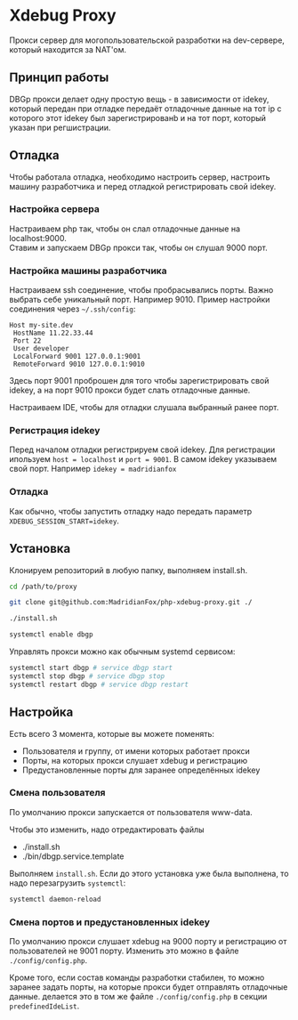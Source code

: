 # Xdebug Proxy #

Прокси сервер для могопользовательской разработки на dev-сервере, 
который находится за NAT'ом.

## Принцип работы ##

DBGp прокси делает одну простую вещь - в зависимости от idekey, который передан при отладке
передаёт отладочные данные на тот ip с которого этот idekey был зарегистрированb и на тот порт, который указан при регшистрации.

## Отладка ##

Чтобы работала отладка, необходимо настроить сервер, настроить машину разработчика и перед отладкой регистрировать свой idekey.

### Настройка сервера ###

Настраиваем php так, чтобы он слал отладочные данные на localhost:9000.  
Ставим и запускаем DBGp прокси так, чтобы он слушал 9000 порт.  

### Настройка машины разработчика ###

Настраиваем ssh соединение, чтобы пробрасывались порты. Важно выбрать себе уникальный порт. Например 9010.
Пример настройки соединения через `~/.ssh/config`:
   
   ```
   Host my-site.dev
   	HostName 11.22.33.44
   	Port 22
   	User developer
   	LocalForward 9001 127.0.0.1:9001
   	RemoteForward 9010 127.0.0.1:9010
   ```
Здесь порт 9001 проброшен для того чтобы зарегистрировать свой idekey, а на порт 9010 прокси будет слать отладочные данные.

Настраиваем IDE, чтобы для отладки слушала выбранный ранее порт.

### Регистрация idekey ###
 
Перед началом отладки регистрируем свой idekey. 
Для регистрации ипользуем `host = localhost` и `port = 9001`.
В самом idekey указываем свой порт. Например `idekey = madridianfox`

### Отладка ###

Как обычно, чтобы запустить отладку надо передать параметр `XDEBUG_SESSION_START=idekey`.

## Установка ##

Клонируем репозиторий в любую папку, выполняем install.sh.

```bash
cd /path/to/proxy

git clone git@github.com:MadridianFox/php-xdebug-proxy.git ./

./install.sh

systemctl enable dbgp
```

Управлять прокси можно как обычным systemd сервисом:
```bash
systemctl start dbgp # service dbgp start
systemctl stop dbgp # service dbgp stop
systemctl restart dbgp # service dbgp restart
```

## Настройка ##

Есть всего 3 момента, которые вы можете поменять:

* Пользователя и группу, от имени которых работает прокси
* Порты, на которых прокси слушает xdebug и регистрацию
* Предустановленные порты для заранее определённых idekey

### Смена пользователя ###

По умолчанию прокси запускается от пользователя www-data.

Чтобы это изменить, надо отредактировать файлы

* ./install.sh
* ./bin/dbgp.service.template

Выполняем `install.sh`. Если до этого установка уже была выполнена, то надо перезагрузить
`systemctl`:
```bash
systemctl daemon-reload
```

### Смена портов и предустановленных idekey ###

По умолчанию прокси слушает xdebug на 9000 порту 
и регистрацию от пользователей не 9001 порту. Изменить это можно в файле `./config/config.php`.

Кроме того, если состав команды разработки стабилен, то можно заранее задать порты, 
на которые прокси будет отправлять отладочные данные.
делается это в том же файле `./config/config.php` в секции `predefinedIdeList`.